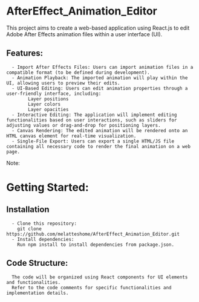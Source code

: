 # AfterEffect_Animation_Editor
This project aims to create a web-based application using React.js to edit Adobe After Effects animation files within a user interface (UI).

## Features:

      - Import After Effects Files: Users can import animation files in a compatible format (to be defined during development).
      - Animation Playback: The imported animation will play within the UI, allowing users to preview their edits.
      - UI-Based Editing: Users can edit animation properties through a user-friendly interface, including:
            Layer positions
            Layer colors
            Layer opacities
      - Interactive Editing: The application will implement editing functionalities based on user interactions, such as sliders for adjusting values or drag-and-drop for positioning layers.
      - Canvas Rendering: The edited animation will be rendered onto an HTML canvas element for real-time visualization.
      - Single-File Export: Users can export a single HTML/JS file containing all necessary code to render the final animation on a web page.
Note:


# Getting Started:
## Installation

      - Clone this repository:
        git clone https://github.com/melatteshome/AfterEffect_Animation_Editor.git
      - Install dependencies:
        Run npm install to install dependencies from package.json.
## Code Structure:
      The code will be organized using React components for UI elements and functionalities.
      Refer to the code comments for specific functionalities and implementation details.
